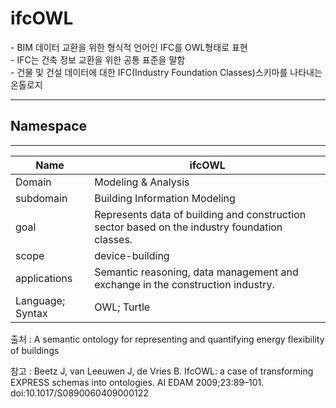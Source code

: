 # ifcOWL
&#45; BIM 데이터 교환을 위한 형식적 언어인 IFC를 OWL형태로 표현<br/>
&#45; IFC는 건축 정보 교환을 위한 공통 표준을 말함<br/>
&#45; 건물 및 건설 데이터에 대한 IFC(Industry Foundation Classes)스키마를 나타내는 온톨로지

---
## Namespace


---

| Name         |  ifcOWL   |
| ------------ | --- |
| Domain       | Modeling & Analysis    |
| subdomain    | Building Information Modeling    |
| goal         | Represents data of building and construction sector based on the industry foundation classes.    |
| scope        |  device-building   |
| applications | Semantic reasoning, data management and exchange in the construction industry.    |
| Language; Syntax             | OWL; Turtle    |

출처 :  A semantic ontology for representing and quantifying energy flexibility of buildings

참고 : Beetz J, van Leeuwen J, de Vries B. IfcOWL: a case of transforming EXPRESS schemas into ontologies. AI EDAM 2009;23:89–101. doi:10.1017/S0890060409000122